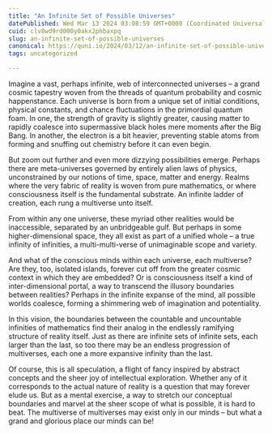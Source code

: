 ```yaml
---
title: "An Infinite Set of Possible Universes"
datePublished: Wed Mar 13 2024 03:08:59 GMT+0000 (Coordinated Universal Time)
cuid: clv8wd9rd000y0akx2phbaxpq
slug: an-infinite-set-of-possible-universes
canonical: https://quni.io/2024/03/12/an-infinite-set-of-possible-universes/
tags: uncategorized

---
```


Imagine a vast, perhaps infinite, web of interconnected universes – a grand cosmic tapestry woven from the threads of quantum probability and cosmic happenstance. Each universe is born from a unique set of initial conditions, physical constants, and chance fluctuations in the primordial quantum foam. In one, the strength of gravity is slightly greater, causing matter to rapidly coalesce into supermassive black holes mere moments after the Big Bang. In another, the electron is a bit heavier, preventing stable atoms from forming and snuffing out chemistry before it can even begin.

But zoom out further and even more dizzying possibilities emerge. Perhaps there are meta-universes governed by entirely alien laws of physics, unconstrained by our notions of time, space, matter and energy. Realms where the very fabric of reality is woven from pure mathematics, or where consciousness itself is the fundamental substrate. An infinite ladder of creation, each rung a multiverse unto itself.

From within any one universe, these myriad other realities would be inaccessible, separated by an unbridgeable gulf. But perhaps in some higher-dimensional space, they all exist as part of a unified whole – a true infinity of infinities, a multi-multi-verse of unimaginable scope and variety.

And what of the conscious minds within each universe, each multiverse? Are they, too, isolated islands, forever cut off from the greater cosmic context in which they are embedded? Or is consciousness itself a kind of inter-dimensional portal, a way to transcend the illusory boundaries between realities? Perhaps in the infinite expanse of the mind, all possible worlds coalesce, forming a shimmering web of imagination and potentiality.

In this vision, the boundaries between the countable and uncountable infinities of mathematics find their analog in the endlessly ramifying structure of reality itself. Just as there are infinite sets of infinite sets, each larger than the last, so too there may be an endless progression of multiverses, each one a more expansive infinity than the last.

Of course, this is all speculation, a flight of fancy inspired by abstract concepts and the sheer joy of intellectual exploration. Whether any of it corresponds to the actual nature of reality is a question that may forever elude us. But as a mental exercise, a way to stretch our conceptual boundaries and marvel at the sheer scope of what is possible, it is hard to beat. The multiverse of multiverses may exist only in our minds – but what a grand and glorious place our minds can be!
